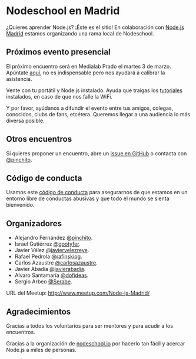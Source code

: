 # Nodeschool en Madrid

¿Quieres aprender Node.js? ¡Éste es el sitio!
En colaboración con <a href="http://www.meetup.com/Node-js-Madrid/">Node.js Madrid</a>
estamos organizando una rama local de Nodeschool.

## Próximos evento presencial

El próximo encuentro será en Medialab Prado el martes 3 de marzo.
Apúntate [aquí](http://www.meetup.com/Node-js-Madrid/events/220356931/),
no es indispensable pero nos ayudará a calibrar la asistencia.

Vente con tu portátil y Node.js instalado.
Ayuda que traigas los [tutoriales](http://nodeschool.io/#workshoppers)
instalados, en caso de que nos falle la WiFi.

Y por favor, ayúdanos a difundir el evento entre tus amigos, colegas, conocidos,
clubs de fans, etcétera. Queremos llegar a una audiencia lo más diversa posible.

## Otros encuentros

Si quieres proponer un encuentro, abre un [issue en GitHub](https://github.com/nodeschool/madrid/issues)
o contacta con [@pinchito](https://twitter.com/pinchito).

## Código de conducta

Usamos este [código de conducta](https://github.com/nodeschool/madrid/blob/master/codigodeconducta.md)
para asegurarnos de que estamos en un entorno libre de conductas abusivas
y que todo el mundo se sienta bienvenido.

## Organizadores

* Alejandro Fernández [@pinchito](https://twitter.com/pinchito).
* Israel Gutiérrez [@gootyfer](https://twitter.com/gootyfer).
* Javier Vélez [@javiervelezreye](https://twitter.com/javiervelezreye).
* Rafael Pedrola [@rafinskipg](https://twitter.com/rafinskipg).
* Carlos Azaustre [@carlosazaustre](https://twitter.com/carlosazaustre).
* Javier Abadia [@javierabadia](https://twitter.com/javierabadia).
* Alvaro Santamaría [@dofideas](https://twitter.com/dofideas).
* Sergio Arbeo [@Serabe](https://twitter.com/Serabe).

URL del Meetup: http://www.meetup.com/Node-js-Madrid/

## Agradecimientos

Gracias a todos los voluntarios para ser mentores y para acudir a los encuentros.

Gracias a la organización de [nodeschool.io](http://nodeschool.io/)
por hacerlo tan fácil y acercar Node.js a miles de personas.

